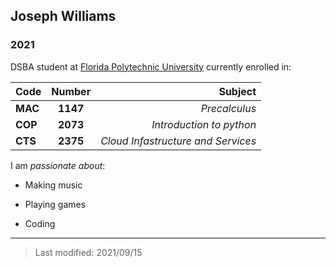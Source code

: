 ## Joseph Williams

### 2021 

DSBA student at [Florida Polytechnic University](https://www.floridapoly.edu) currently enrolled in: 




| Code        | Number           | Subject  |
| ------------- |:-------------:| -----:|
| **MAC**| **1147** | _Precalculus_ |
| **COP**     | **2073**      |    _Introduction to python_ |
| **CTS** | **2375**      |    _Cloud Infastructure and Services_ |



I am _passionate about_:

- Making music

- Playing games

- Coding

***

> Last modified: 2021/09/15
